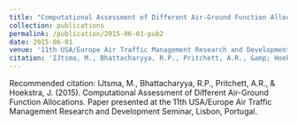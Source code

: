 ```yaml
---
title: "Computational Assessment of Different Air-Ground Function Allocations"
collection: publications
permalink: /publication/2015-06-01-pub2
date: 2015-06-01
venue: '11th USA/Europe Air Traffic Management Research and Development Seminar'
citation: 'IJtsma, M., Bhattacharyya, R.P., Pritchett, A.R., &amp; Hoekstra, J. (2015). Computational Assessment of Different Air-Ground Function Allocations. Paper presented at the 11th USA/Europe Air Traffic Management Research and Development Seminar, Lisbon, Portugal.'
---
```

Recommended citation: IJtsma, M., Bhattacharyya, R.P., Pritchett, A.R., & Hoekstra, J. (2015). Computational Assessment of Different Air-Ground Function Allocations. Paper presented at the 11th USA/Europe Air Traffic Management Research and Development Seminar, Lisbon, Portugal.